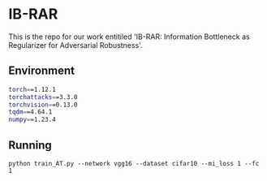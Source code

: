 # IB-RAR
This is the repo for our work entitiled 'IB-RAR: Information Bottleneck as Regularizer for Adversarial Robustness'.

## Environment
```bash
torch==1.12.1
torchattacks==3.3.0
torchvision==0.13.0
tqdm==4.64.1
numpy==1.23.4
```

## Running
`python train_AT.py --network vgg16 --dataset cifar10 --mi_loss 1 --fc 1`
